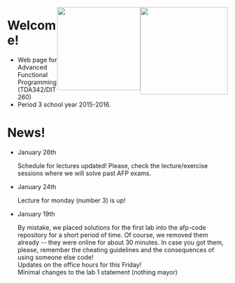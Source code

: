 <!-- Added weird extra section, because otherwise Alejandro's does not appear -->
<!-- ## Empty -->
<!-- --- -->

<img style="float:right"
     class="img"
     src="https://www.chalmers.se/SiteCollectionImages/Logotyper/Chalmers%20logotyp/AvancezChalmers_black_centered.png"
     height="200">
<img style="float:right"
     class="img-circle"
     src="http://upload.wikimedia.org/wikipedia/en/8/82/G%C3%B6teborgs_universitet_seal.svg"
     height="190">


# Welcome!

  * Web page for Advanced Functional Programming (TDA342/DIT260)
  * Period 3 school year 2015-2016.


# News!

* January 26th

  <div class="alert alert-info">
  Schedule for lectures updated! Please, check the lecture/exercise sessions
  where we will solve past AFP exams.
  </div>


* January 24th

  <div class="alert alert-info">
  Lecture for monday (number 3) is up!
  </div>

* January 19th

  <div class="alert alert-danger">
  By mistake, we placed solutions for the first lab into the afp-code repository
  for a short period of time. Of course, we removed them already -- they were
  online for about 30 minutes. In case you got them, please, remember the cheating
  guidelines and the consequences of using someone else code!
  </div>

  <div class="alert alert-info">
  Updates on the office hours for this Friday!
  </div>

  <div class="alert alert-info">
  Minimal changes to the lab 1 statement (nothing mayor)
  </div>
